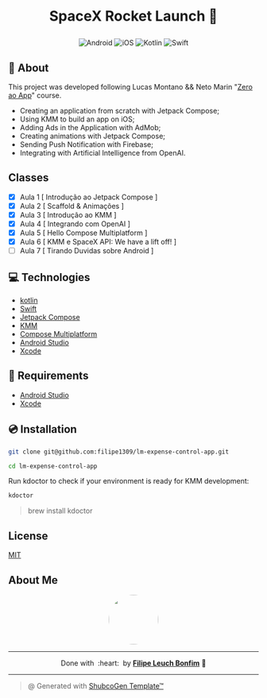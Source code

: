 # <p align="center">SpaceX Rocket Launch :rocket:</p>

<p align="center">
    <img src="https://img.shields.io/badge/Tools-Android-informational?style=flat-square&logo=android&color=3DDC84" alt="Android" />
    <img src="https://img.shields.io/badge/Tools-iOS-informational?style=flat-square&logo=ios&color=000000" alt="iOS" />
    <img src="https://img.shields.io/badge/Code-Kotlin-informational?style=flat-square&logo=kotlin&color=7F52FF" alt="Kotlin" />
    <img src="https://img.shields.io/badge/Code-Swift-informational?style=flat-square&logo=swift&color=FA7343" alt="Swift" />
</p>

## 💬 About

This project was developed following Lucas Montano && Neto Marin "[Zero ao App](https://comercial1657028932.kpages.online/zero-ao-app)" course.

- Creating an application from scratch with Jetpack Compose;
- Using KMM to build an app on iOS;
- Adding Ads in the Application with AdMob;
- Creating animations with Jetpack Compose;
- Sending Push Notification with Firebase;
- Integrating with Artificial Intelligence from OpenAI.

## Classes

- [x] Aula 1 [ Introdução ao Jetpack Compose ]
- [x] Aula 2 [ Scaffold & Animações ]
- [x] Aula 3 [ Introdução ao KMM ]
- [x] Aula 4 [ Integrando com OpenAI ]
- [x] Aula 5 [ Hello Compose Multiplatform ]
- [x] Aula 6 [ KMM e SpaceX API: We have a lift off! ]
- [ ] Aula 7 [ Tirando Duvidas sobre Android ]

## :computer: Technologies

- [kotlin](https://kotlinlang.org/)
- [Swift](https://developer.apple.com/swift/)
- [Jetpack Compose](https://developer.android.com/jetpack/compose)
- [KMM](https://kotlinlang.org/docs/mobile/home.html)
- [Compose Multiplatform](https://github.com/JetBrains/compose-multiplatform-ios-android-template)
- [Android Studio](https://developer.android.com/studio)
- [Xcode](https://developer.apple.com/xcode/)

## :scroll: Requirements

- [Android Studio](https://developer.android.com/studio)
- [Xcode](https://developer.apple.com/xcode/)

## :cd: Installation

```sh
git clone git@github.com:filipe1309/lm-expense-control-app.git
```

```sh
cd lm-expense-control-app
```

Run kdoctor to check if your environment is ready for KMM development:

```sh
kdoctor
```
> brew install kdoctor

## License

[MIT](https://choosealicense.com/licenses/mit/)

## About Me

<p align="center">
    <a style="font-weight: bold" href="https://github.com/filipe1309/">
    <img style="border-radius:50%" width="100px;" src="https://github.com/filipe1309.png"/>
    </a>
</p>

---

<p align="center">
    Done with&nbsp;&nbsp;:heart:&nbsp;&nbsp;by <a style="font-weight: bold" href="https://github.com/filipe1309/">Filipe Leuch Bonfim</a> 🖖
</p>

---

> @ Generated with [ShubcoGen Template™](https://github.com/filipe1309/shubcogen-template) 

